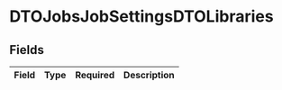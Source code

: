 # DTOJobsJobSettingsDTOLibraries


## Fields

| Field       | Type        | Required    | Description |
| ----------- | ----------- | ----------- | ----------- |